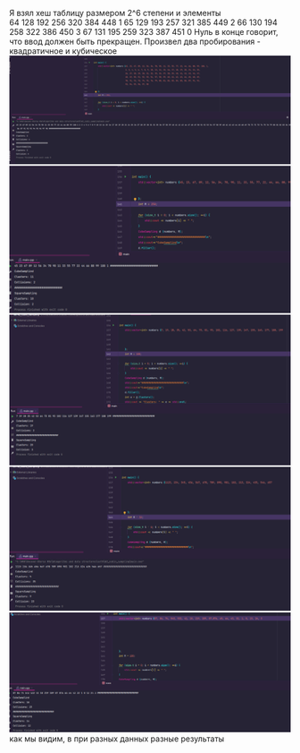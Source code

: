 Я взял хеш таблицу размером 2^6 степени и элементы \
64 128 192 256 320 384 448 1 65 129 193 257 321 385 449 2 66 130 194 258 322 386 450 3 67 131 195 259 323 387 451
0
Нуль в конце говорит, что ввод должен быть прекращен.
Произвел два пробирования - квадратичное и кубическое
![img_1.png](img_1.png)
![img_2.png](img_2.png)
![img_3.png](img_3.png)
![img_4.png](img_4.png)
![img_5.png](img_5.png)\
как мы видим, в при разных данных разные результаты